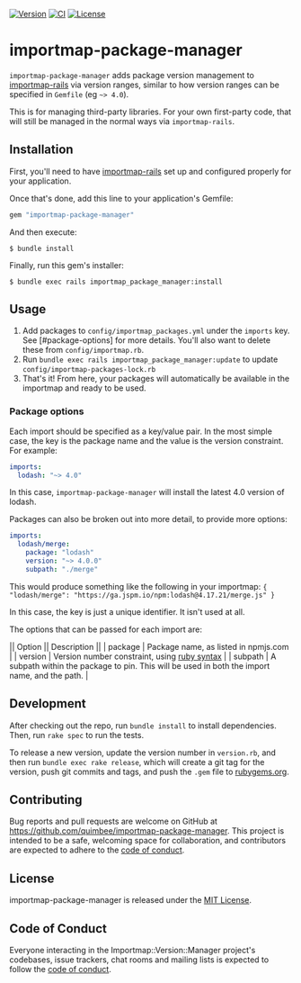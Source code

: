 [![Version][rubygems_badge]][rubygems]
[![CI][ci_badge]][ci]
[![License][license_badge]][license]


# importmap-package-manager

`importmap-package-manager` adds package version management to [importmap-rails](https://github.com/rails/importmap-rails) via version ranges, similar to how version ranges can be specified in `Gemfile` (eg `~> 4.0`).

This is for managing third-party libraries. For your own first-party code, that will still be managed in the normal ways via `importmap-rails`.

## Installation

First, you'll need to have [importmap-rails](https://github.com/rails/importmap-rails) set up and configured properly for your application.

Once that's done, add this line to your application's Gemfile:

```ruby
gem "importmap-package-manager"
```

And then execute:

    $ bundle install

Finally, run this gem's installer:

    $ bundle exec rails importmap_package_manager:install

## Usage

1. Add packages to `config/importmap_packages.yml` under the `imports` key. See [#package-options] for more details. You'll also want to delete these from `config/importmap.rb`.
2. Run `bundle exec rails importmap_package_manager:update` to update `config/importmap-packages-lock.rb`
3. That's it! From here, your packages will automatically be available in the importmap and ready to be used.

### Package options

Each import should be specified as a key/value pair. In the most simple case, the key is the package name and the value is the version constraint. For example:

```yml
imports:
  lodash: "~> 4.0"
```

In this case, `importmap-package-manager` will install the latest 4.0 version of lodash.

Packages can also be broken out into more detail, to provide more options:

```yml
imports:
  lodash/merge:
    package: "lodash"
    version: "~> 4.0.0"
    subpath: "./merge"
```

This would produce something like the following in your importmap: `{ "lodash/merge": "https://ga.jspm.io/npm:lodash@4.17.21/merge.js" }`

In this case, the key is just a unique identifier. It isn't used at all.

The options that can be passed for each import are:

|| Option || Description ||
| package | Package name, as listed in npmjs.com |
| version | Version number constraint, using [ruby syntax](https://guides.rubygems.org/patterns/#pessimistic-version-constraint) |
| subpath | A subpath within the package to pin. This will be used in both the import name, and the path. |

## Development

After checking out the repo, run `bundle install` to install dependencies. Then, run `rake spec` to run the tests.

To release a new version, update the version number in `version.rb`, and then run `bundle exec rake release`, which will create a git tag for the version, push git commits and tags, and push the `.gem` file to [rubygems.org](https://rubygems.org).

## Contributing

Bug reports and pull requests are welcome on GitHub at https://github.com/quimbee/importmap-package-manager. This project is intended to be a safe, welcoming space for collaboration, and contributors are expected to adhere to the [code of conduct](https://github.com/quimbee/importmap-package-manager/blob/master/CODE_OF_CONDUCT.md).


## License

importmap-package-manager is released under the [MIT License](https://opensource.org/licenses/MIT).

## Code of Conduct

Everyone interacting in the Importmap::Version::Manager project's codebases, issue trackers, chat rooms and mailing lists is expected to follow the [code of conduct](https://github.com/quimbee/importmap-package-manager/blob/master/CODE_OF_CONDUCT.md).

[rubygems_badge]: https://badgen.net/rubygems/v/importmap-package-manager
[rubygems]: https://rubygems.org/gems/importmap-package-manager
[ci_badge]: https://badgen.net/circleci/github/Quimbee/importmap-package-manager/main
[ci]: https://app.circleci.com/pipelines/github/Quimbee/importmap-package-manager?branch=main
[license_badge]: https://badgen.net/static/license/MIT/blue
[license]: LICENSE
